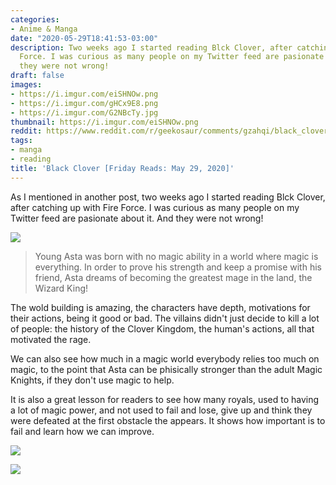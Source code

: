 ```yaml
---
categories:
- Anime & Manga
date: "2020-05-29T18:41:53-03:00"
description: Two weeks ago I started reading Blck Clover, after catching up with Fire
  Force. I was curious as many people on my Twitter feed are pasionate about it. And
  they were not wrong!
draft: false
images:
- https://i.imgur.com/eiSHNOw.png
- https://i.imgur.com/gHCx9E8.png
- https://i.imgur.com/G2NBcTy.jpg
thumbnail: https://i.imgur.com/eiSHNOw.png
reddit: https://www.reddit.com/r/geekosaur/comments/gzahqi/black_clover_friday_reads_may_29_2020/
tags:
- manga
- reading
title: 'Black Clover [Friday Reads: May 29, 2020]'
---
```


As I mentioned in another post, two weeks ago I started reading Blck Clover, after catching up with Fire Force. I was curious as many people on my Twitter feed are pasionate about it. And they were not wrong!

![](https://i.imgur.com/eiSHNOw.png)

<!--more-->

> Young Asta was born with no magic ability in a world where magic is everything. In order to prove his strength and keep a promise with his friend, Asta dreams of becoming the greatest mage in the land, the Wizard King!

The wold building is amazing, the characters have depth, motivations for their actions, being it good or bad. The villains didn't just decide to kill a lot of people: the history of the Clover Kingdom, the human's actions, all that motivated the rage.

We can also see how much in a magic world everybody  relies too much on magic, to the point that Asta can be phisically stronger than the adult Magic Knights, if they don't use magic to help.

It is also a great lesson for readers to see how many royals, used to having a lot of magic power, and not used to fail and lose, give up and think they were defeated at the first obstacle the appears. It shows how important is to fail and learn how we can improve.

![](https://i.imgur.com/gHCx9E8.png)

![](https://i.imgur.com/G2NBcTy.jpg)
